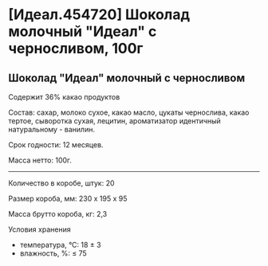# [Идеал.454720] Шоколад молочный "Идеал" с черносливом, 100г

## Шоколад "Идеал" молочный с черносливом

Содержит 36% какао продуктов

Состав: сахар, молоко сухое, какао масло, цукаты чернослива, какао тертое, сыворотка сухая, лецитин, ароматизатор идентичный натуральному - ванилин.

Срок годности: 12 месяцев.

Масса нетто: 100г.

---

Количество в коробе, штук: 20

Размер короба, мм: 230 х 195 х 95

Масса брутто короба, кг: 2,3

Условия хранения
- температура, °С: 18 ± 3
- влажность, %: ≤ 75
